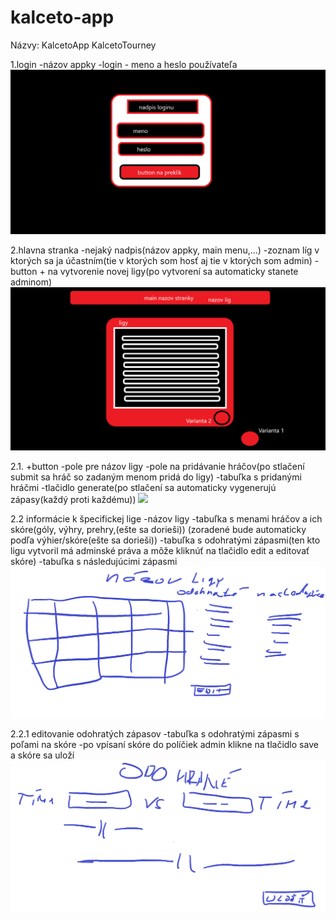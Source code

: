 # kalceto-app
Názvy:
KalcetoApp
KalcetoTourney

1.login
-názov appky
-login - meno a heslo používateľa
<img src=https://github.com/AppsLab-2/kalceto-app/blob/master/unknown.png>

2.hlavna stranka
-nejaký nadpis(názov appky, main menu,...)
-zoznam líg v ktorých sa ja účastním(tie v ktorých som hosť aj tie v ktorých som admin)
-button + na vytvorenie novej ligy(po vytvorení sa automaticky stanete adminom)
<img src=https://github.com/AppsLab-2/kalceto-app/blob/master/MAIN.png>

2.1. +button
-pole pre názov ligy
-pole na pridávanie hráčov(po stlačení submit sa hráč so zadaným menom pridá do ligy)
-tabuľka s pridanými hráčmi
-tlačidlo generate(po stlačení sa automaticky vygenerujú zápasy(každý proti každému))
<img src=https://github.com/AppsLab-2/kalceto-app/blob/master/Nová liga.png>

2.2 informácie k špecifickej lige
-názov ligy
-tabuľka s menami hráčov a ich skóre(góly, výhry, prehry,(ešte sa dorieši)) (zoradené bude automaticky podľa výhier/skóre(ešte sa dorieši))
-tabuľka s odohratými zápasmi(ten kto ligu vytvoril má adminské práva a môže kliknúť na tlačidlo edit a editovať skóre)
-tabuľka s následujúcimi zápasmi
<img src=https://github.com/AppsLab-2/kalceto-app/blob/master/Liga.png>

2.2.1 editovanie odohratých zápasov
-tabuľka s odohratými zápasmi s poľami na skóre
-po vpísaní skóre do políčiek admin klikne na tlačidlo save a skóre sa uloží
<img src=https://github.com/AppsLab-2/kalceto-app/blob/master/Historia_zapasov2.png>
